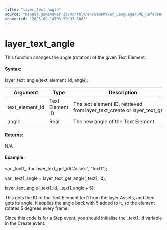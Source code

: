 ```yaml
---
title: "layer_text_angle"
source: "manual.gamemaker.io/monthly/en/GameMaker_Language/GML_Reference/Asset_Management/Rooms/Text_Functions/layer_text_angle.htm"
converted: "2025-09-14T03:59:37.508Z"
---
```


# layer\_text\_angle

This function changes the angle (rotation) of the given Text Element.

#### Syntax:

layer\_text\_angle(text\_element\_id, angle);

| Argument | Type | Description |
| --- | --- | --- |
| text_element_id | Text Element ID | The text element ID, retrieved from layer_text_create or layer_text_get_id. |
| angle | Real | The new angle of the Text Element |

#### Returns:

N/A

#### Example:

var \_text1\_id = layer\_text\_get\_id("Assets", "text1");

var \_text1\_angle = layer\_text\_get\_angle(\_text1\_id);

layer\_text\_angle(\_text1\_id, \_text1\_angle + 5);

This gets the ID of the Text Element text1 from the layer Assets, and then gets its angle. It applies the angle back with 5 added to it, so the element rotates 5 degrees every frame.

Since this code is for a Step event, you should initialise the \_text1\_id variable in the Create event.